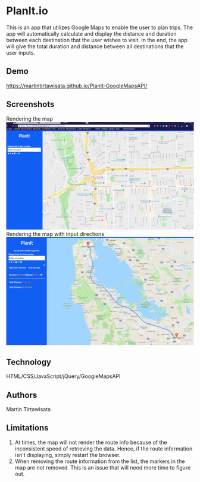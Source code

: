 # PlanIt.io
This is an app that utilizes Google Maps to enable the user to plan trips. The app will automatically calculate and display the distance and duration between each destination that the user wishes to visit. In the end, the app will give the total duration and distance between all destinations that the user inputs. 

## Demo
https://martintirtawisata.github.io/PlanIt-GoogleMapsAPI/

## Screenshots
Rendering the map
![](img/maps.png)
Rendering the map with input directions
![](img/maps-direction.png)
## Technology
HTML/CSS/JavaScript/jQuery/GoogleMapsAPI

## Authors
Martin Tirtawisata

## Limitations
1) At times, the map will not render the route info because of the inconsistent speed of retrieving the data. Hence, if the route information isn't displaying, simply restart the browser. 
2) When removing the route information from the list, the markers in the map are not removed. This is an issue that will need more time to figure out. 
